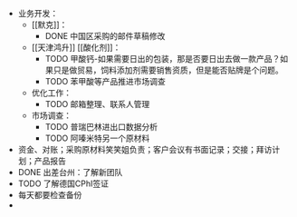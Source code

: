 - 业务开发：
	- [[默克]]：
		- DONE 中国区采购的邮件草稿修改
	- [[天津鸿升]] [[酸化剂]]：
		- TODO 甲酸钙-如果需要日出的包装，那是否要日出去做一款产品？如果只是做贸易，饲料添加剂需要销售资质，但是能否贴牌是个问题。
		- TODO 苯甲酸等产品推进市场调查
	- 优化工作：
		- TODO 邮箱整理、联系人管理
	- 市场调查：
		- TODO 普瑞巴林进出口数据分析
		- TODO 阿嗪米特另一个原材料
- 资金、对账；采购原材料笑笑姐负责；客户会议有书面记录；交接；拜访计划；产品报告
- DONE 出差台州：了解新团队
- TODO 了解德国CPhI签证
- 每天都要检查备份
-